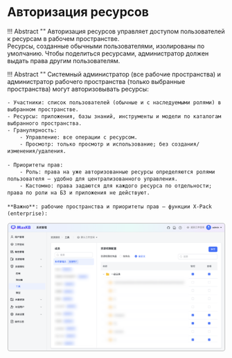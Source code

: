 # Авторизация ресурсов

!!! Abstract ""
    Авторизация ресурсов управляет доступом пользователей к ресурсам в рабочем пространстве.  
    Ресурсы, созданные обычными пользователями, изолированы по умолчанию. Чтобы поделиться ресурсами, администратор должен выдать права другим пользователям.

!!! Abstract ""
    Системный администратор (все рабочие пространства) и администратор рабочего пространства (только выбранные пространства) могут авторизовывать ресурсы:

    - Участники: список пользователей (обычные и с наследуемыми ролями) в выбранном пространстве.
    - Ресурсы: приложения, базы знаний, инструменты и модели по каталогам выбранного пространства.
    - Гранулярность:
        - Управление: все операции с ресурсом.
        - Просмотр: только просмотр и использование; без создания/изменения/удаления.

    - Приоритеты прав:
        - Роль: права на уже авторизованные ресурсы определяются ролями пользователя — удобно для централизованного управления.
        - Кастомно: права задаются для каждого ресурса по отдельности; права по роли на БЗ и приложения не действуют.

    **Важно**: рабочие пространства и приоритеты прав — функции X‑Pack (enterprise):

![资源](../../img/system/authorization_resources.png)

